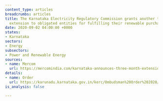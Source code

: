 ```yaml
---
content_type: articles
breadcrumbs: articles
title: The Karnataka Electricity Regulatory Commission grants another three-month
  extension to obligated entities for fulfilling their renewable purchase obligations
date: 2020-09-02 04:00:00 +0000
states:
- Karnataka
sectors:
- Energy
subsectors:
- Power and Renewable Energy
sources:
- name: Mercom
  url: https://mercomindia.com/karnataka-announces-three-month-extension/
details:
- name: Order
  url: https://karunadu.karnataka.gov.in/kerc/Ombudsman%20Order%202020/order%202020/Order%20on%20Further%20extension%20of%20time%20for%20Compliance%20of%20RPO%20for%20FY20.pdf
is_analysis: false

---
```

